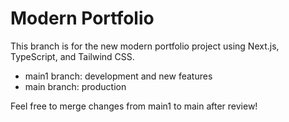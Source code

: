 # Modern Portfolio

This branch is for the new modern portfolio project using Next.js, TypeScript, and Tailwind CSS.

- main1 branch: development and new features
- main branch: production

Feel free to merge changes from main1 to main after review! 